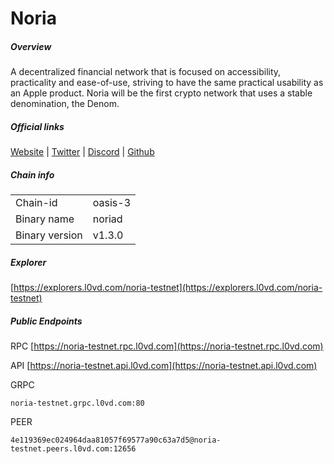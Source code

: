 # Noria


##### Overview
A decentralized financial network that is focused on accessibility, practicality and ease-of-use, striving to have the same practical usability as an Apple product. Noria will be the first crypto network that uses a stable denomination, the Denom.


##### Official links
[Website](https://noria.network/) | [Twitter](https://twitter.com/NoriaNetwork) | [Discord](https://discord.gg/pseAWBQ6EZ) | [Github](https://github.com/noria-net)

##### Chain info

|  |  |
| ------ | ------ |
| Chain-id | oasis-3 |
| Binary name | noriad |
| Binary version | v1.3.0 |

##### Explorer
[https://explorers.l0vd.com/noria-testnet](https://explorers.l0vd.com/noria-testnet)

##### Public Endpoints
RPC
[https://noria-testnet.rpc.l0vd.com](https://noria-testnet.rpc.l0vd.com)

API
[https://noria-testnet.api.l0vd.com](https://noria-testnet.api.l0vd.com)

GRPC
```
noria-testnet.grpc.l0vd.com:80
```

PEER
```
4e119369ec024964daa81057f69577a90c63a7d5@noria-testnet.peers.l0vd.com:12656
```
